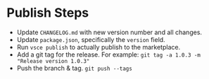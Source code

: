 # Publish Steps

* Update `CHANGELOG.md` with new version number and all changes.
* Update `package.json`, specifically the `version` field.
* Run `vsce publish` to actually publish to the marketplace.
* Add a git tag for the release.  For example: `git tag -a 1.0.3 -m "Release version 1.0.3"`
* Push the branch & tag. `git push --tags`
